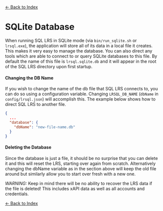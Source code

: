 [<- Back to Index](index.md)

# SQLite Database

When running SQL LRS in SQLite mode (via `bin/run_sqlite.sh` or `lrsql.exe`), the application will store all of its data in a local file it creates. This makes it very easy to manage the database. You can also direct any tools which are able to connect to or query SQLite databases to this file. By default the name of this file is `lrsql.sqlite.db` and it will appear in the root of the SQL LRS directory upon first startup.

#### Changing the DB Name

If you wish to change the name of the db file that SQL LRS connects to, you can do so using a configuration variable. Changing `LRSQL_DB_NAME` (`dbName` in `config/lrsql.json`) will accomplish this. The example below shows how to direct SQL LRS to another file.

```json
{
  ...
  "database": {
    "dbName": "new-file-name.db"
  }
}
```

#### Deleting the Database
Since the database is just a file, it should be no surprise that you can delete it and this will reset the LRS, starting over again from scratch. Alternatively changing the dbName variable as in the section above will keep the old file around but similarly allow you to start over fresh with a new one.

*WARNING:* Keep in mind there will be no ability to recover the LRS data if the file is deleted! This includes xAPI data as well as all accounts and credentials.

[<- Back to Index](index.md)
